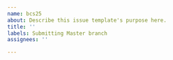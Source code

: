 ```yaml
---
name: bcs25
about: Describe this issue template's purpose here.
title: ''
labels: Submitting Master branch
assignees: ''

---
```



